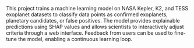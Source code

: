 This project trains a machine learning model on NASA Kepler, K2, and TESS exoplanet datasets to classify data points as confirmed exoplanets, planetary candidates, or false positives. The model provides explainable predictions using SHAP values and allows scientists to interactively adjust criteria through a web interface. Feedback from users can be used to fine-tune the model, enabling a continuous learning loop.

